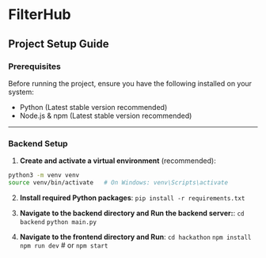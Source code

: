 # FilterHub

## Project Setup Guide

### Prerequisites
Before running the project, ensure you have the following installed on your system:
- Python (Latest stable version recommended)
- Node.js & npm (Latest stable version recommended)

---

### Backend Setup

1. **Create and activate a virtual environment** (recommended):

```bash
python3 -m venv venv
source venv/bin/activate   # On Windows: venv\Scripts\activate
```
2. **Install required Python packages**:
``` pip install -r requirements.txt ```
3. **Navigate to the backend directory and Run the backend server:**:
``` cd backend ```
```python main.py ```

5. **Navigate to the frontend directory and Run**:
   ``` cd hackathon ```
   ``` npm install ```
   ``` npm run dev ```
          # or
   ``` npm start ```


